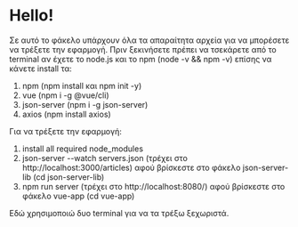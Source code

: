 # Hello!
Σε αυτό το φάκελο υπάρχουν όλα τα απαραίτητα αρχεία για να μπορέσετε να τρέξετε την εφαρμογή.
Πριν ξεκινήσετε πρέπει να τσεκάρετε από το terminal αν έχετε το node.js και το npm (node -v && npm -v)
επίσης να κάνετε install τα:
1.  npm (npm install και npm init -y)
2.  vue (npm i -g @vue/cli)
3.  json-server (npm i -g json-server)
4.  axios (npm install axios)

Για να τρέξετε την εφαρμογή:
1.  install all required node_modules
2.  json-server --watch servers.json (τρέχει στο http://localhost:3000/articles) αφού βρίσκεστε στο φάκελο json-server-lib (cd json-server-lib)
3. npm run server (τρέχει στο http://localhost:8080/) αφού βρίσκεστε στο φάκελο vue-app (cd vue-app)

Εδώ χρησιμοποιώ δυο terminal για να τα τρέξω ξεχωριστά.

